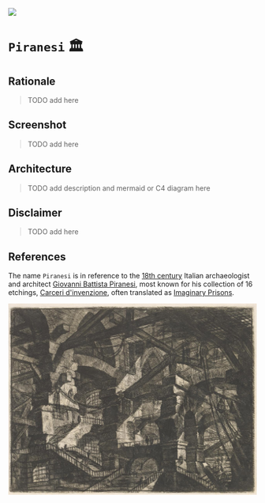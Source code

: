 [![](https://img.shields.io/badge/piranesi_1.0.0-build-orange)](https://github.com/gongahkia/piranesi/releases/tag/1.0.0)

# `Piranesi` 🏛️

## Rationale

> TODO add here

## Screenshot

> TODO add here

## Architecture 

> TODO add description and mermaid or C4 diagram here

## Disclaimer

> TODO add here

## References

The name `Piranesi` is in reference to the [18th century](https://en.wikipedia.org/wiki/1720) Italian archaeologist and architect [Giovanni Battista Piranesi](https://en.wikipedia.org/wiki/Giovanni_Battista_Piranesi), most known for his collection of 16 etchings, [Carceri d'invenzione](https://en.wikipedia.org/wiki/Carceri_d%27invenzione), often translated as [Imaginary Prisons](https://artmuseum.princeton.edu/object-package/giovanni-battista-piranesi-imaginary-prisons/3640).  

![](./asset/logo/prison.jpg)
